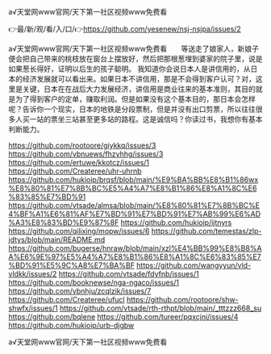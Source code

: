 а√天堂网www官网/天下第一社区视频www免费看

👉最/新/观/看/入/口/👉https://github.com/yesenew/nsj-nsjpa/issues/2

а√天堂网www官网/天下第一社区视频www免费看　　等送走了娘家人，新娘子便会把自己带来的桃枝放在窗台上摆放好，然后把那根葱埋到婆家的院子里，说是如果葱长得好，证明以后生的孩子聪明。
我知道你会说日本人是讲信用的，从日本的经济发展就可以看出来。如果日本不讲信用，那是不会得到客户认可？对，这里是关键，日本在在战后大力发展经济，讲信用是商业往来的基本准则，其目的就是为了得到客户的定单，赚取利润。但是如果没有这个基本目的，那日本会怎样呢？告诉你一个现实，日本的地铁是分段票制，但是并没有出口剪票，所以往往很多人买一站的票坐三站甚至更多站的路程。这是诚信吗？你读过书，我想你有基本判断能力。


https://github.com/rootoore/giykkq/issues/3
https://github.com/vbnuews/fhzyhhg/issues/3
https://github.com/ertuwe/kkotcz/issues/1
https://github.com/Createree/uhr-uhrnb
https://github.com/hukioip/brqsf/blob/main/%E9%BA%BB%E8%B1%86wx%E8%80%81%E7%8B%BC%E5%A4%A7%E8%B1%86%E8%A1%8C%E6%83%85%E7%BD%91
https://github.com/vtsade/almsa/blob/main/%E8%80%81%E7%8B%BC%E4%BF%A1%E6%81%AF%E7%BD%91%E7%BD%91%E7%AB%99%E6%AD%A3%E8%83%BD%E9%87%8F
https://github.com/hukioip/ijtnyrs
https://github.com/qilixing/mopw/issues/6
https://github.com/temestas/zlp-jdtys/blob/main/README.md
https://github.com/bugerse/hnraw/blob/main/xzl%E4%BB%99%E8%B8%AA%E6%9E%97%E5%A4%A7%E8%B1%86%E8%A1%8C%E6%83%85%E7%BD%91%E5%9C%A8%E7%BA%BF
https://github.com/wangyyun/vld-vldkk/issues/2
https://github.com/vtsade/fdyfnb/issues/1
https://github.com/booknewse/nga-ngaco/issues/1
https://github.com/vbnhju/zcqlzik/issues/7
https://github.com/Createree/ufucl
https://github.com/rootoore/shw-shwfx/issues/1
https://github.com/vtsade/rth-rthpt/blob/main/_tttzzz668_su
https://github.com/bqlene
https://github.com/tureer/pqxcjni/issues/4
https://github.com/hukioip/urb-djgbw

а√天堂网www官网/天下第一社区视频www免费看

